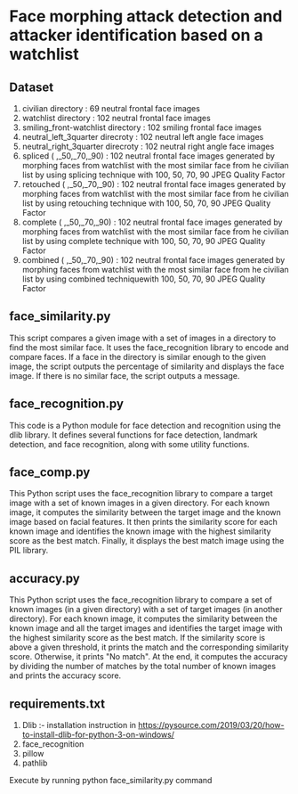 # Face morphing attack detection and attacker identification based on a watchlist

## Dataset
1. civilian directory : 69 neutral frontal face images
2. watchlist directory : 102 neutral frontal face images
3. smiling_front-watchlist directory : 102 smiling frontal face images
4. neutral_left_3quarter direcroty : 102 neutral left angle face images
5. neutral_right_3quarter direcroty : 102 neutral right angle face images
6. spliced ( ,_50,_70,_90) : 102 neutral frontal face images generated by morphing faces from watchlist with the most similar face from he civilian list by using splicing technique with 100, 50, 70, 90 JPEG Quality Factor
7. retouched ( ,_50,_70,_90) : 102 neutral frontal face images generated by morphing faces from watchlist with the most similar face from he civilian list by using retouching technique with 100, 50, 70, 90 JPEG Quality Factor
8. complete ( ,_50,_70,_90) : 102 neutral frontal face images generated by morphing faces from watchlist with the most similar face from he civilian list by using complete technique with 100, 50, 70, 90 JPEG Quality Factor
9. combined ( ,_50,_70,_90) : 102 neutral frontal face images generated by morphing faces from watchlist with the most similar face from he civilian list by using combined techniquewith 100, 50, 70, 90 JPEG Quality Factor

## face_similarity.py
This script compares a given image with a set of images in a directory to find the most similar face. It uses the face_recognition library to encode and compare faces. If a face in the directory is similar enough to the given image, the script outputs the percentage of similarity and displays the face image. If there is no similar face, the script outputs a message.

## face_recognition.py
This code is a Python module for face detection and recognition using the dlib library. It defines several functions for face detection, landmark detection, and face recognition, along with some utility functions.

## face_comp.py
This Python script uses the face_recognition library to compare a target image with a set of known images in a given directory. For each known image, it computes the similarity between the target image and the known image based on facial features. It then prints the similarity score for each known image and identifies the known image with the highest similarity score as the best match. Finally, it displays the best match image using the PIL library.

## accuracy.py
This Python script uses the face_recognition library to compare a set of known images (in a given directory) with a set of target images (in another directory). For each known image, it computes the similarity between the known image and all the target images and identifies the target image with the highest similarity score as the best match. If the similarity score is above a given threshold, it prints the match and the corresponding similarity score. Otherwise, it prints "No match". At the end, it computes the accuracy by dividing the number of matches by the total number of known images and prints the accuracy score.


## requirements.txt
1. Dlib :- installation instruction in https://pysource.com/2019/03/20/how-to-install-dlib-for-python-3-on-windows/
2. face_recognition
3. pillow
4. pathlib

Execute by running python face_similarity.py command

